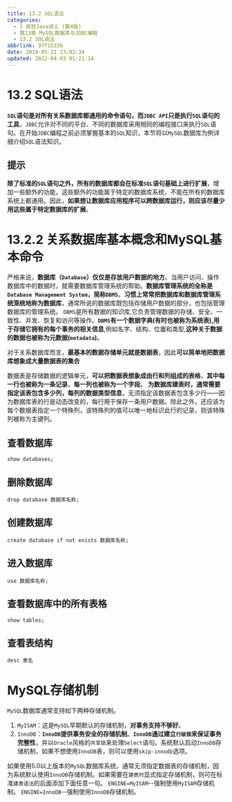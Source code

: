```yaml
---
title: 13.2 SQL语法
categories: 
  - 1 疯狂Java讲义 (第4版)
  - 第13章 MySQL数据库与JDBC编程
  - 13.2 SQL语法
abbrlink: 97f1533b
date: 2019-05-21 23:02:34
updated: 2022-04-03 01:21:14
---
```

# 13.2 SQL语法 #
**`SQL`语句是对所有关系数据库都通用的命令语句，而`JDBC API`只是执行`SQL`语句的工具**，`JDBC`允许对不同的平台、不同的数据库采用相同的编程接口来执行`SQL`语句。在开始`JDBC`编程之前必须掌握基本的`SQL`知识，本节将以`MySQL`数据库为例详细介绍`SQL`语法知识。
## 提示 ##
**除了标准的`SQL`语句之外，所有的数据库都会在标准`SQL`语句基础上进行扩展**，增加一些额外的功能，这些额外的功能属于特定的数据库系统，不能在所有的数据库系统上都通用。因此，**如果想让数据库应用程序可以跨数据库运行，则应该尽量少用这些属于特定数据库的扩展**。
# 13.2.2 关系数据库基本概念和MySQL基本命令 #
严格来说，**数据库（`Database`）仅仅是存放用户数据的地方**。当用户访问、操作数据库中的数据时，就需要数据库管理系统的帮助。**数据库管理系统的全称是`Database Management System`，简称`DBMS`**。**习惯上常常把数据库和数据库管理系统笼统地称为数据库**，通常所说的数据库既包括存储用户数据的部分，也包括管理数据库的管理系统。
`DBMS`是所有数据的知识库,它负责管理数据的存储、安全、一致性、并发、恢复和访问等操作。**`DBMS`有一个数据字典(有时也被称为系统表),用于存储它拥有的每个事务的相关信息**,例如名字、结构、位置和类型,**这种关于数据的数据也被称为元数据(`metadata`)**。

对于关系数据库而言，**最基本的数据存储单元就是数据表**，因此**可以简单地把数据库想象成大量数据表的集合**

数据表是存储数据的逻辑单元，**可以把数据表想象成由行和列组成的表格**，**其中每一行也被称为一条记录**，**每一列也被称为一个字段**。
**为数据库建表时，通常需要指定该表包含多少列，每列的数据类型信息**，无须指定该数据表包含多少行——因为数据库表的行是动态改变的，每行用于保存一条用户数据。除此之外，还应该为每个数据表指定一个特殊列，该特殊列的值可以唯一地标识此行的记录，则该特殊列被称为主键列。
## 查看数据库 ##
`show databases;`
## 删除数据库 ##
`drop database 数据库名称;`
## 创建数据库 ##
`create database if not exists 数据库名称;`
## 进入数据库 ##
`use 数据库名称;`
## 查看数据库中的所有表格 ##
`show tables;`
## 查看表结构 ##
`desc 表名`
# MySQL存储机制 #
`MySQL`数据库通常支持如下两种存储机制。
1. `MyISAM`：这是`MySQL`早期默认的存储机制，**对事务支持不够好**。
2. `InnoDB`：**`InnoDB`提供事务安全的存储机制**。**`InnoDB`通过建立`行级锁`来保证事务完整性**，并以`Oracle`风格的`共享锁`来处理`Select`语句。系统默认启动`InnoDB`存储机制，如果不想使用`InnoDB`表，则可以使用`skip-innodb`选项。

如果使用5.0以上版本的`MySQL`数据库系统，通常无须指定数据表的存储机制，因为系统默认使用`InnoDB`存储机制。如果需要在`建表时`显式指定存储机制，则可在标准`建表语法`的后面添加下面任意一句。
`ENGINE=MyISAM`--强制使用`MyISAM`存储机制。
`ENGINE=InnoDB`--强制使用`InnoDB`存储机制。

